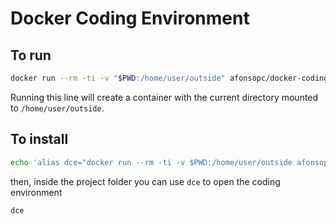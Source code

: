 # Docker Coding Environment

## To run
```bash
docker run --rm -ti -v "$PWD:/home/user/outside" afonsopc/docker-coding-environment
``` 
Running this line will create a container with the current directory mounted to `/home/user/outside`.

## To install
```bash
echo 'alias dce="docker run --rm -ti -v $PWD:/home/user/outside afonsopc/docker-coding-environment"' >> ~/.zshrc; source ~/.zshrc
```
then, inside the project folder you can use `dce` to open the coding environment
```bash
dce
```
